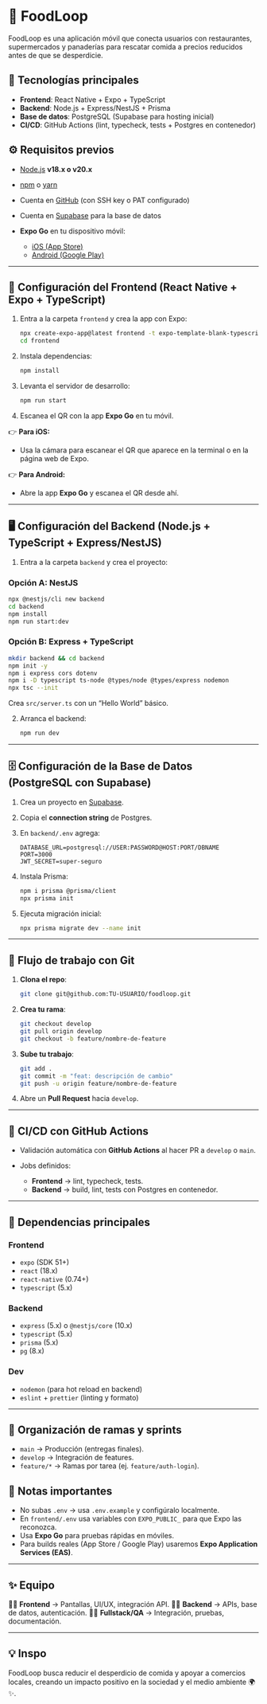 # 📱 FoodLoop

FoodLoop es una aplicación móvil que conecta usuarios con restaurantes, supermercados y panaderías para rescatar comida a precios reducidos antes de que se desperdicie.

## 🚀 Tecnologías principales

* **Frontend**: React Native + Expo + TypeScript
* **Backend**: Node.js + Express/NestJS + Prisma
* **Base de datos**: PostgreSQL (Supabase para hosting inicial)
* **CI/CD**: GitHub Actions (lint, typecheck, tests + Postgres en contenedor)

## ⚙️ Requisitos previos

* [Node.js](https://nodejs.org/) **v18.x o v20.x**
* [npm](https://www.npmjs.com/) o [yarn](https://yarnpkg.com/)
* Cuenta en [GitHub](https://github.com) (con SSH key o PAT configurado)
* Cuenta en [Supabase](https://supabase.com) para la base de datos
* **Expo Go** en tu dispositivo móvil:

  * [iOS (App Store)](https://apps.apple.com/app/expo-go/id982107779)
  * [Android (Google Play)](https://play.google.com/store/apps/details?id=host.exp.exponent)

---

## 📲 Configuración del **Frontend (React Native + Expo + TypeScript)**

1. Entra a la carpeta `frontend` y crea la app con Expo:

   ```bash
   npx create-expo-app@latest frontend -t expo-template-blank-typescript
   cd frontend
   ```
2. Instala dependencias:

   ```bash
   npm install
   ```
3. Levanta el servidor de desarrollo:

   ```bash
   npm run start
   ```
4. Escanea el QR con la app **Expo Go** en tu móvil.

👉 **Para iOS:**

* Usa la cámara para escanear el QR que aparece en la terminal o en la página web de Expo.

👉 **Para Android:**

* Abre la app **Expo Go** y escanea el QR desde ahí.

---

## 🖥️ Configuración del **Backend (Node.js + TypeScript + Express/NestJS)**

1. Entra a la carpeta `backend` y crea el proyecto:

### Opción A: NestJS

```bash
npx @nestjs/cli new backend
cd backend
npm install
npm run start:dev
```

### Opción B: Express + TypeScript

```bash
mkdir backend && cd backend
npm init -y
npm i express cors dotenv
npm i -D typescript ts-node @types/node @types/express nodemon
npx tsc --init
```

Crea `src/server.ts` con un “Hello World” básico.

2. Arranca el backend:

   ```bash
   npm run dev
   ```

---

## 🗄️ Configuración de la **Base de Datos (PostgreSQL con Supabase)**

1. Crea un proyecto en [Supabase](https://supabase.com).
2. Copia el **connection string** de Postgres.
3. En `backend/.env` agrega:

   ```
   DATABASE_URL=postgresql://USER:PASSWORD@HOST:PORT/DBNAME
   PORT=3000
   JWT_SECRET=super-seguro
   ```
4. Instala Prisma:

   ```bash
   npm i prisma @prisma/client
   npx prisma init
   ```
5. Ejecuta migración inicial:

   ```bash
   npx prisma migrate dev --name init
   ```

---

## 🔄 Flujo de trabajo con Git

1. **Clona el repo**:

   ```bash
   git clone git@github.com:TU-USUARIO/foodloop.git
   ```
2. **Crea tu rama**:

   ```bash
   git checkout develop
   git pull origin develop
   git checkout -b feature/nombre-de-feature
   ```
3. **Sube tu trabajo**:

   ```bash
   git add .
   git commit -m "feat: descripción de cambio"
   git push -u origin feature/nombre-de-feature
   ```
4. Abre un **Pull Request** hacia `develop`.

---

## 🤖 CI/CD con GitHub Actions

* Validación automática con **GitHub Actions** al hacer PR a `develop` o `main`.
* Jobs definidos:

  * **Frontend** → lint, typecheck, tests.
  * **Backend** → build, lint, tests con Postgres en contenedor.

---

## 📌 Dependencias principales

### Frontend

* `expo` (SDK 51+)
* `react` (18.x)
* `react-native` (0.74+)
* `typescript` (5.x)

### Backend

* `express` (5.x) o `@nestjs/core` (10.x)
* `typescript` (5.x)
* `prisma` (5.x)
* `pg` (8.x)

### Dev

* `nodemon` (para hot reload en backend)
* `eslint` + `prettier` (linting y formato)

---

## 📅 Organización de ramas y sprints

* `main` → Producción (entregas finales).
* `develop` → Integración de features.
* `feature/*` → Ramas por tarea (ej. `feature/auth-login`).

## 📖 Notas importantes

* No subas `.env` → usa `.env.example` y configúralo localmente.
* En `frontend/.env` usa variables con `EXPO_PUBLIC_` para que Expo las reconozca.
* Usa **Expo Go** para pruebas rápidas en móviles.
* Para builds reales (App Store / Google Play) usaremos **Expo Application Services (EAS)**.

---

## ✨ Equipo

👩‍💻 **Frontend** → Pantallas, UI/UX, integración API.
👩‍💻 **Backend** → APIs, base de datos, autenticación.
👩‍💻 **Fullstack/QA** → Integración, pruebas, documentación.

---

## 💡 Inspo

FoodLoop busca reducir el desperdicio de comida y apoyar a comercios locales, creando un impacto positivo en la sociedad y el medio ambiente 🌍✨.
